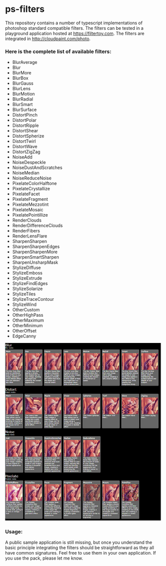 # ps-filters

This repository contains a number of typescript implementations of photoshop standard compatible filters.
The filters can be tested in a playground application hosted at https://filtertoy.com.
The filters are integrated in http://cloudpaint.com/photo.

### Here is the complete list of available filters:

- BlurAverage
- Blur
- BlurMore
- BlurBox
- BlurGauss
- BlurLens
- BlurMotion
- BlurRadial
- BlurSmart
- BlurSurface
- DistortPinch
- DistortPolar
- DistortRipple
- DistortShear
- DistortSpherize
- DistortTwirl
- DistortWave
- DistortZigZag
- NoiseAdd
- NoiseDespeckle
- NoiseDustAndScratches
- NoiseMedian
- NoiseReduceNoise
- PixelateColorHalftone
- PixelateCrystallize
- PixelateFacet
- PixelateFragment
- PixelateMezzotint
- PixelateMosaic
- PixelatePointillize
- RenderClouds
- RenderDifferenceClouds
- RenderFibers
- RenderLensFlare
- SharpenSharpen
- SharpenSharpenEdges
- SharpenSharpenMore
- SharpenSmartSharpen
- SharpenUnsharpMask
- StylizeDiffuse
- StylizeEmboss
- StylizeExtrude
- StylizeFindEdges
- StylizeSolarize
- StylizeTiles
- StylizeTraceContour
- StylizeWind
- OtherCustom
- OtherHighPass
- OtherMaximum
- OtherMinimum
- OtherOffset
- EdgeCanny

![filters](index.png "filters")

### Usage:
A public sample application is still missing, but once you understand the basic principle integrating the
filters should be straightforward as they all have common signatures. Feel free to use them in
your own application. If you use the pack, please let me know.